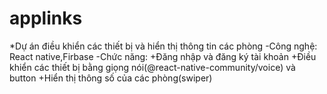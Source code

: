# applinks
*Dự án điều khiển các thiết bị và hiển thị thông tin các phòng 
-Công nghệ: React native,Firbase
-Chức năng: 
+Đăng nhập và đăng ký tài khoản
+Điều khiển các thiết bị bằng giọng nói(@react-native-community/voice) và button
+Hiển thị thông số của các phòng(swiper)

